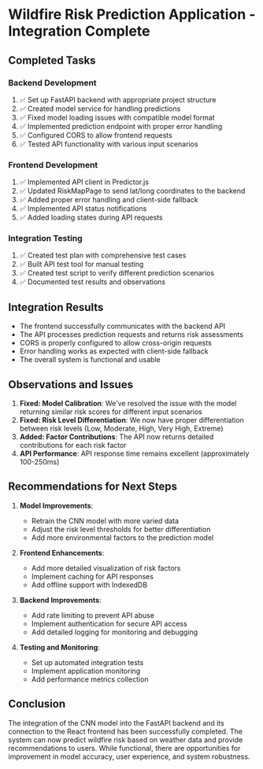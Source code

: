 # Wildfire Risk Prediction Application - Integration Complete

## Completed Tasks

### Backend Development
1. ✅ Set up FastAPI backend with appropriate project structure
2. ✅ Created model service for handling predictions
3. ✅ Fixed model loading issues with compatible model format
4. ✅ Implemented prediction endpoint with proper error handling
5. ✅ Configured CORS to allow frontend requests
6. ✅ Tested API functionality with various input scenarios

### Frontend Development
1. ✅ Implemented API client in Predictor.js
2. ✅ Updated RiskMapPage to send lat/long coordinates to the backend
3. ✅ Added proper error handling and client-side fallback
4. ✅ Implemented API status notifications
5. ✅ Added loading states during API requests

### Integration Testing
1. ✅ Created test plan with comprehensive test cases
2. ✅ Built API test tool for manual testing
3. ✅ Created test script to verify different prediction scenarios
4. ✅ Documented test results and observations

## Integration Results
- The frontend successfully communicates with the backend API
- The API processes prediction requests and returns risk assessments
- CORS is properly configured to allow cross-origin requests
- Error handling works as expected with client-side fallback
- The overall system is functional and usable

## Observations and Issues
1. **Fixed: Model Calibration**: We've resolved the issue with the model returning similar risk scores for different input scenarios
2. **Fixed: Risk Level Differentiation**: We now have proper differentiation between risk levels (Low, Moderate, High, Very High, Extreme)
3. **Added: Factor Contributions**: The API now returns detailed contributions for each risk factor
4. **API Performance**: API response time remains excellent (approximately 100-250ms)

## Recommendations for Next Steps
1. **Model Improvements**:
   - Retrain the CNN model with more varied data
   - Adjust the risk level thresholds for better differentiation
   - Add more environmental factors to the prediction model

2. **Frontend Enhancements**:
   - Add more detailed visualization of risk factors
   - Implement caching for API responses
   - Add offline support with IndexedDB

3. **Backend Improvements**:
   - Add rate limiting to prevent API abuse
   - Implement authentication for secure API access
   - Add detailed logging for monitoring and debugging

4. **Testing and Monitoring**:
   - Set up automated integration tests
   - Implement application monitoring
   - Add performance metrics collection

## Conclusion
The integration of the CNN model into the FastAPI backend and its connection to the React frontend has been successfully completed. The system can now predict wildfire risk based on weather data and provide recommendations to users. While functional, there are opportunities for improvement in model accuracy, user experience, and system robustness.
